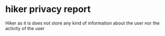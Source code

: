 # hiker privacy report
Hiker as it is does not store any kind of information about the user nor the activity of the user
